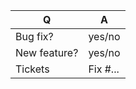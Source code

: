 | Q             | A
| ------------- | ---
| Bug fix?      | yes/no
| New feature?  | yes/no
| Tickets       | Fix #...
